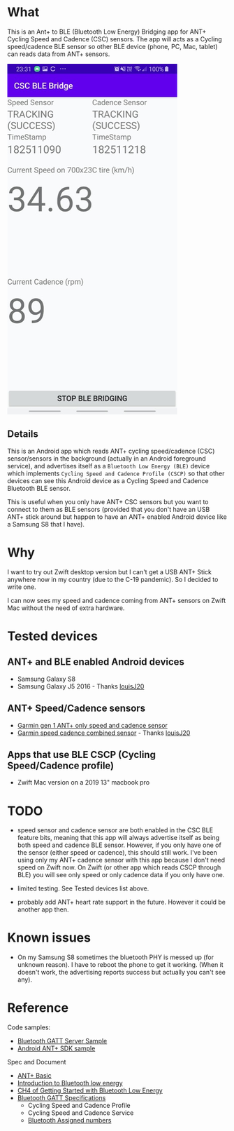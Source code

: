 
# What

This is an Ant+ to BLE (Bluetooth Low Energy) Bridging app for ANT+ Cycling Speed and Cadence (CSC) sensors. 
The app will acts as a Cycling speed/cadence BLE sensor so other BLE device (phone, PC, Mac, tablet) can reads data from ANT+ sensors.

![Screenshot](screenshots/screenshot_1.jpg)


## Details

This is an Android app which reads ANT+ cycling speed/cadence (CSC) sensor/sensors in the background (actually in an Android foreground service), and advertises itself as a `Bluetooth Low Energy (BLE)` device which implements `Cycling Speed and Cadence Profile (CSCP)` so that other devices can see this Android device as a Cycling Speed and Cadence Bluetooth BLE sensor.

This is useful when you only have ANT+ CSC sensors but you want to connect to them as BLE sensors (provided that you don't have an USB ANT+ stick around but happen to have an ANT+ enabled Android device like a Samsung S8 that I have).


# Why

I want to try out Zwift desktop version but I can't get a USB ANT+ Stick anywhere now in my country (due to the C-19 pandemic). So I decided to write one.

I can now sees my speed and cadence coming from ANT+ sensors on Zwift Mac without the need of extra hardware.


# Tested devices

## ANT+ and BLE enabled Android devices
- Samsung Galaxy S8
- Samsung Galaxy J5 2016 - Thanks [louisJ20](https://github.com/louisJ20)

## ANT+ Speed/Cadence sensors
- [Garmin gen 1 ANT+ only speed and cadence sensor](https://buy.garmin.com/en-MW/ssa/p/146897)
- [Garmin speed cadence combined sensor](https://www.thisisant.com/directory/gsc-10-speed-cadence-bike-sensor) - Thanks [louisJ20](https://github.com/louisJ20)

## Apps that use BLE CSCP (Cycling Speed/Cadence profile)
- Zwift Mac version on a 2019 13" macbook pro


# TODO

- speed sensor and cadence sensor are both enabled in the CSC BLE feature bits, meaning that this app will always advertise itself as being both speed and cadence BLE sensor. However, if you only have one of the sensor (either speed or cadence), this should still work. I've been using only my ANT+ cadence sensor with this app because I don't need speed on Zwift now. On Zwift (or other app which reads CSCP through BLE) you will see only speed or only cadence data if you only have one.

- limited testing. See Tested devices list above.

- probably add ANT+ heart rate support in the future. However it could be another app then.

# Known issues

- On my Samsung S8 sometimes the bluetooth PHY is messed up (for unknown reason). I have to reboot the phone to get it working. (When it doesn't work, the advertising reports success but actually you can't see any).

# Reference

Code samples:
- [Bluetooth GATT Server Sample](https://github.com/androidthings/sample-bluetooth-le-gattserver)
- [Android ANT+ SDK sample](https://www.thisisant.com/resources/android-ant-sdk/)

Spec and Document
- [ANT+ Basic](https://www.thisisant.com/developer/ant/ant-basics)
- [Introduction to Bluetooth low energy](https://learn.adafruit.com/introduction-to-bluetooth-low-energy/gatt)
- [CH4 of Getting Started with Bluetooth Low Energy](https://www.oreilly.com/library/view/getting-started-with/9781491900550/ch04.html)
- [Bluetooth GATT Specifications](https://www.bluetooth.com/specifications/gatt)
  - Cycling Speed and Cadence Profile
  - Cycling Speed and Cadence Service
  - [Bluetooth Assigned numbers](https://www.bluetooth.com/specifications/assigned-numbers/service-discovery/)
